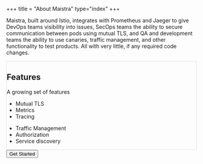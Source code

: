+++
title = "About Maistra"
type="index"
+++

Maistra, built around Istio, integrates with Prometheus and Jaeger to give DevOps teams visibility into issues, SecOps teams the ability to secure communication between pods using mutual TLS, and QA and development teams the ability to use canaries, traffic management, and other functionality to test products. All with very little, if any required code changes.

<div style="border: solid 1px rgba(160, 160, 160, 0.3);" class="row align-items-center clearfix">
              <div class="col-lg-4 mb-3 mb-lg-0">
                <h2 class="mb-3 h1 t300">Features</h2>
                <p class="t400 text-muted mb-0">A growing set of features</p>
              </div>
              <div class="col-lg-4 col-sm-6">
                <ul class="iconlist m-0">
                  <li class="pt-3 pt-lg-0">Mutual TLS</li>
                  <li class="pt-3">Metrics</li>
                  <li class="pt-3">Tracing</li>
                </ul>
              </div>
              <div class="col-lg-4 col-sm-6">
                <ul class="iconlist m-0">
                  <li class="pt-3 pt-lg-0">Traffic Management</li>
                  <li class="pt-3">Authorization</li>
                  <li class="pt-3">Service discovery</li>
                </ul>
              </div>
            </div>
</div>
<button type="button" class="btn btn-outline-primary btn-lg">Get Started</button>

